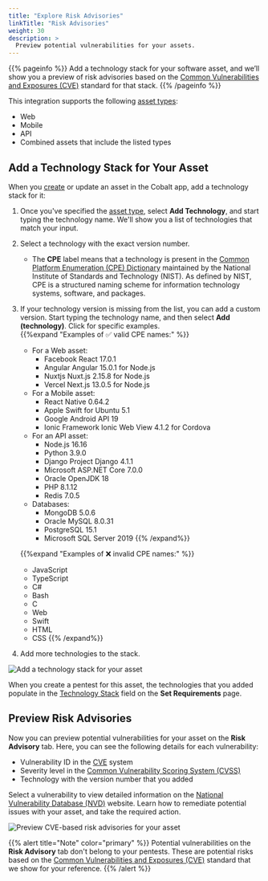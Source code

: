 ```yaml
---
title: "Explore Risk Advisories"
linkTitle: "Risk Advisories"
weight: 30
description: >
  Preview potential vulnerabilities for your assets.
---
```


{{% pageinfo %}}
Add a technology stack for your software asset, and we’ll show you a preview of risk advisories based on the [Common Vulnerabilities and Exposures (CVE)](https://www.cve.org/) standard for that stack.
{{% /pageinfo %}}

This integration supports the following [asset types](/platform-deep-dive/assets/asset-types/):

- Web
- Mobile
- API
- Combined assets that include the listed types

## Add a Technology Stack for Your Asset

When you [create](/platform-deep-dive/assets/#create-an-asset) or update an asset in the Cobalt app, add a technology stack for it:

1. Once you've specified the [asset type](/platform-deep-dive/assets/asset-types/), select **Add Technology**, and start typing the technology name. We'll show you a list of technologies that match your input.
1. Select a technology with the exact version number.
    - The **CPE** label means that a technology is present in the [Common Platform Enumeration (CPE) Dictionary](https://nvd.nist.gov/products/cpe) maintained by the National Institute of Standards and Technology (NIST). As defined by NIST, CPE is a structured naming scheme for information technology systems, software, and packages.
1. If your technology version is missing from the list, you can add a custom version. Start typing the technology name, and then select **Add (technology)**. Click <i style="font-size:x-large; color: #0047AB" class="fas fa-chevron-right"></i> for specific examples.<br>
   {{%expand "Examples of ✅ valid CPE names:" %}}
   - For a Web asset:
     - Facebook React 17.0.1
     - Angular Angular 15.0.1 for Node.js
     - Nuxtjs Nuxt.js 2.15.8 for Node.js
     - Vercel Next.js 13.0.5 for Node.js
   - For a Mobile asset:
     - React Native 0.64.2
     - Apple Swift for Ubuntu 5.1
     - Google Android API 19
     - Ionic Framework Ionic Web View 4.1.2 for Cordova
   - For an API asset:
     - Node.js 16.16
     - Python 3.9.0
     - Django Project Django 4.1.1
     - Microsoft ASP.NET Core 7.0.0
     - Oracle OpenJDK 18
     - PHP 8.1.12
     - Redis 7.0.5
   - Databases:
     - MongoDB 5.0.6
     - Oracle MySQL 8.0.31
     - PostgreSQL 15.1
     - Microsoft SQL Server 2019
   {{% /expand%}}

   {{%expand "Examples of ❌ invalid CPE names:" %}}
   - JavaScript
   - TypeScript
   - C#
   - Bash
   - C
   - Web
   - Swift
   - HTML
   - CSS
   {{% /expand%}}<br>
1. Add more technologies to the stack.

![Add a technology stack for your asset](/deepdive/add-technology-for-asset.png "Add a technology stack for your asset")

When you create a pentest for this asset, the technologies that you added populate in the [Technology Stack](/getting-started/pentest-objectives/stack/) field on the **Set Requirements** page.

## Preview Risk Advisories

Now you can preview potential vulnerabilities for your asset on the **Risk Advisory** tab. Here, you can see the following details for each vulnerability:

- Vulnerability ID in the [CVE](https://www.cve.org/) system
- Severity level in the [Common Vulnerability Scoring System (CVSS)](https://nvd.nist.gov/vuln-metrics/cvss)
- Technology with the version number that you added

Select a vulnerability to view detailed information on the [National Vulnerability Database (NVD)](https://nvd.nist.gov/) website. Learn how to remediate potential issues with your asset, and take the required action.

![Preview CVE-based risk advisories for your asset](/deepdive/PreviewRiskAdvisories.png "Preview CVE-based risk advisories for your asset")

{{% alert title="Note" color="primary" %}}
Potential vulnerabilities on the **Risk Advisory** tab don't belong to your pentests. These are potential risks based on the <a href="https://www.cve.org/" target="_blank">Common Vulnerabilities and Exposures (CVE)</a> standard that we show for your reference.
{{% /alert %}}
